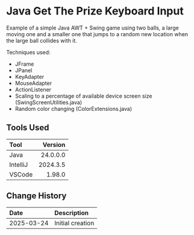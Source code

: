 # Java Get The Prize Keyboard Input

Example of a simple Java AWT + Swing game using two balls, a large moving one and a smaller one
that jumps to a random new location when the large ball collides with it.

Techniques used:
* JFrame
* JPanel
* KeyAdapter
* MouseAdapter
* ActionListener
* Scaling to a percentage of available device screen size (SwingScreenUtilities.java)
* Random color changing (ColorExtensions.java)

## Tools Used

| Tool     |  Version |
|:---------|---------:|
| Java     | 24.0.0.0 |
| IntelliJ | 2024.3.5 |
| VSCode   |   1.98.0 |

## Change History

| Date       | Description      |
|:-----------|:-----------------|
| 2025-03-24 | Initial creation |
